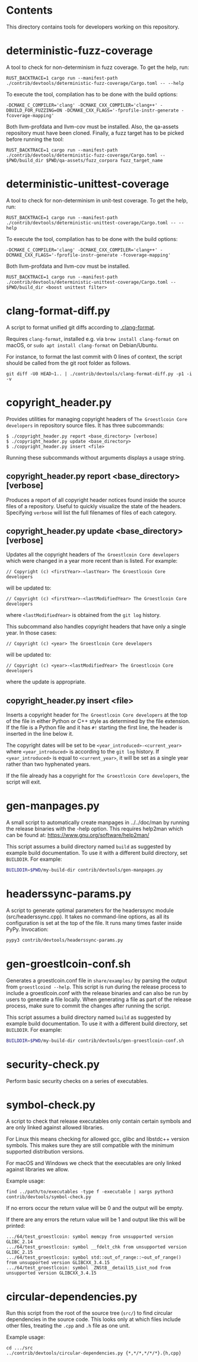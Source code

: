 Contents
========
This directory contains tools for developers working on this repository.

deterministic-fuzz-coverage
===========================

A tool to check for non-determinism in fuzz coverage. To get the help, run:

```
RUST_BACKTRACE=1 cargo run --manifest-path ./contrib/devtools/deterministic-fuzz-coverage/Cargo.toml -- --help
```

To execute the tool, compilation has to be done with the build options:

```
-DCMAKE_C_COMPILER='clang' -DCMAKE_CXX_COMPILER='clang++' -DBUILD_FOR_FUZZING=ON -DCMAKE_CXX_FLAGS='-fprofile-instr-generate -fcoverage-mapping'
```

Both llvm-profdata and llvm-cov must be installed. Also, the qa-assets
repository must have been cloned. Finally, a fuzz target has to be picked
before running the tool:

```
RUST_BACKTRACE=1 cargo run --manifest-path ./contrib/devtools/deterministic-fuzz-coverage/Cargo.toml -- $PWD/build_dir $PWD/qa-assets/fuzz_corpora fuzz_target_name
```

deterministic-unittest-coverage
===========================

A tool to check for non-determinism in unit-test coverage. To get the help, run:

```
RUST_BACKTRACE=1 cargo run --manifest-path ./contrib/devtools/deterministic-unittest-coverage/Cargo.toml -- --help
```

To execute the tool, compilation has to be done with the build options:

```
-DCMAKE_C_COMPILER='clang' -DCMAKE_CXX_COMPILER='clang++' -DCMAKE_CXX_FLAGS='-fprofile-instr-generate -fcoverage-mapping'
```

Both llvm-profdata and llvm-cov must be installed.

```
RUST_BACKTRACE=1 cargo run --manifest-path ./contrib/devtools/deterministic-unittest-coverage/Cargo.toml -- $PWD/build_dir <boost unittest filter>
```

clang-format-diff.py
===================

A script to format unified git diffs according to [.clang-format](../../src/.clang-format).

Requires `clang-format`, installed e.g. via `brew install clang-format` on macOS,
or `sudo apt install clang-format` on Debian/Ubuntu.

For instance, to format the last commit with 0 lines of context,
the script should be called from the git root folder as follows.

```
git diff -U0 HEAD~1.. | ./contrib/devtools/clang-format-diff.py -p1 -i -v
```

copyright\_header.py
====================

Provides utilities for managing copyright headers of `The Groestlcoin Core
developers` in repository source files. It has three subcommands:

```
$ ./copyright_header.py report <base_directory> [verbose]
$ ./copyright_header.py update <base_directory>
$ ./copyright_header.py insert <file>
```
Running these subcommands without arguments displays a usage string.

copyright\_header.py report \<base\_directory\> [verbose]
---------------------------------------------------------

Produces a report of all copyright header notices found inside the source files
of a repository. Useful to quickly visualize the state of the headers.
Specifying `verbose` will list the full filenames of files of each category.

copyright\_header.py update \<base\_directory\> [verbose]
---------------------------------------------------------
Updates all the copyright headers of `The Groestlcoin Core developers` which were
changed in a year more recent than is listed. For example:
```
// Copyright (c) <firstYear>-<lastYear> The Groestlcoin Core developers
```
will be updated to:
```
// Copyright (c) <firstYear>-<lastModifiedYear> The Groestlcoin Core developers
```
where `<lastModifiedYear>` is obtained from the `git log` history.

This subcommand also handles copyright headers that have only a single year. In
those cases:
```
// Copyright (c) <year> The Groestlcoin Core developers
```
will be updated to:
```
// Copyright (c) <year>-<lastModifiedYear> The Groestlcoin Core developers
```
where the update is appropriate.

copyright\_header.py insert \<file\>
------------------------------------
Inserts a copyright header for `The Groestlcoin Core developers` at the top of the
file in either Python or C++ style as determined by the file extension. If the
file is a Python file and it has  `#!` starting the first line, the header is
inserted in the line below it.

The copyright dates will be set to be `<year_introduced>-<current_year>` where
`<year_introduced>` is according to the `git log` history. If
`<year_introduced>` is equal to `<current_year>`, it will be set as a single
year rather than two hyphenated years.

If the file already has a copyright for `The Groestlcoin Core developers`, the
script will exit.

gen-manpages.py
===============

A small script to automatically create manpages in ../../doc/man by running the release binaries with the -help option.
This requires help2man which can be found at: https://www.gnu.org/software/help2man/

This script assumes a build directory named `build` as suggested by example build documentation.
To use it with a different build directory, set `BUILDDIR`.
For example:

```bash
BUILDDIR=$PWD/my-build-dir contrib/devtools/gen-manpages.py
```

headerssync-params.py
=====================

A script to generate optimal parameters for the headerssync module (src/headerssync.cpp). It takes no command-line
options, as all its configuration is set at the top of the file. It runs many times faster inside PyPy. Invocation:

```bash
pypy3 contrib/devtools/headerssync-params.py
```

gen-groestlcoin-conf.sh
===================

Generates a groestlcoin.conf file in `share/examples/` by parsing the output from `groestlcoind --help`. This script is run during the
release process to include a groestlcoin.conf with the release binaries and can also be run by users to generate a file locally.
When generating a file as part of the release process, make sure to commit the changes after running the script.

This script assumes a build directory named `build` as suggested by example build documentation.
To use it with a different build directory, set `BUILDDIR`.
For example:

```bash
BUILDDIR=$PWD/my-build-dir contrib/devtools/gen-groestlcoin-conf.sh
```

security-check.py
=================

Perform basic security checks on a series of executables.

symbol-check.py
===============

A script to check that release executables only contain
certain symbols and are only linked against allowed libraries.

For Linux this means checking for allowed gcc, glibc and libstdc++ version symbols.
This makes sure they are still compatible with the minimum supported distribution versions.

For macOS and Windows we check that the executables are only linked against libraries we allow.

Example usage:

    find ../path/to/executables -type f -executable | xargs python3 contrib/devtools/symbol-check.py

If no errors occur the return value will be 0 and the output will be empty.

If there are any errors the return value will be 1 and output like this will be printed:

    .../64/test_groestlcoin: symbol memcpy from unsupported version GLIBC_2.14
    .../64/test_groestlcoin: symbol __fdelt_chk from unsupported version GLIBC_2.15
    .../64/test_groestlcoin: symbol std::out_of_range::~out_of_range() from unsupported version GLIBCXX_3.4.15
    .../64/test_groestlcoin: symbol _ZNSt8__detail15_List_nod from unsupported version GLIBCXX_3.4.15

circular-dependencies.py
========================

Run this script from the root of the source tree (`src/`) to find circular dependencies in the source code.
This looks only at which files include other files, treating the `.cpp` and `.h` file as one unit.

Example usage:

    cd .../src
    ../contrib/devtools/circular-dependencies.py {*,*/*,*/*/*}.{h,cpp}
